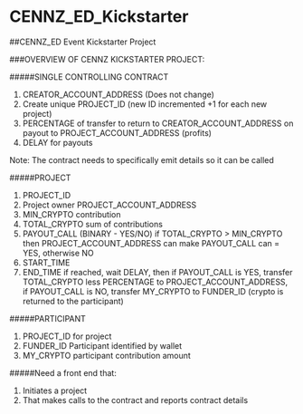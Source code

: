# CENNZ_ED_Kickstarter

##CENNZ_ED Event Kickstarter Project

###OVERVIEW OF CENNZ KICKSTARTER PROJECT:

#####SINGLE CONTROLLING CONTRACT
1. CREATOR_ACCOUNT_ADDRESS (Does not change)
2. Create unique PROJECT_ID (new ID incremented +1 for each new project)
3. PERCENTAGE of transfer to return to CREATOR_ACCOUNT_ADDRESS on payout to PROJECT_ACCOUNT_ADDRESS (profits)
4. DELAY for payouts

Note: The contract needs to specifically emit details so it can be called

#####PROJECT
1. PROJECT_ID
2. Project owner PROJECT_ACCOUNT_ADDRESS
3. MIN_CRYPTO contribution
4. TOTAL_CRYPTO sum of contributions
5. PAYOUT_CALL (BINARY - YES/NO) if TOTAL_CRYPTO > MIN_CRYPTO then PROJECT_ACCOUNT_ADDRESS can make PAYOUT_CALL can = YES, otherwise NO
6. START_TIME
7. END_TIME if reached, wait DELAY, then if PAYOUT_CALL is YES, transfer TOTAL_CRYPTO less PERCENTAGE to PROJECT_ACCOUNT_ADDRESS, if PAYOUT_CALL is NO, transfer MY_CRYPTO to FUNDER_ID (crypto is returned to the participant)

#####PARTICIPANT
1. PROJECT_ID for project
2. FUNDER_ID Participant identified by wallet
3. MY_CRYPTO participant contribution amount

#####Need a front end that:
1. Initiates a project
2. That makes calls to the contract and reports contract details
